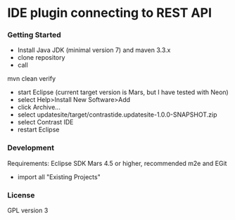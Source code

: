 # IDE plugin connecting to REST API

### Getting Started

- Install Java JDK (minimal version 7) and maven 3.3.x
- clone repository
- call

mvn clean verify

- start Eclipse (current target version is Mars, but I have tested with Neon)
- select Help>Install New Software>Add
- click Archive...
- select updatesite/target/contrastide.updatesite-1.0.0-SNAPSHOT.zip
- select Contrast IDE
- restart Eclipse

### Development

Requirements: Eclipse SDK Mars 4.5 or higher, recommended m2e and EGit

- import all "Existing Projects"

### License
GPL version 3 
